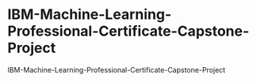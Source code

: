 # IBM-Machine-Learning-Professional-Certificate-Capstone-Project
IBM-Machine-Learning-Professional-Certificate-Capstone-Project
